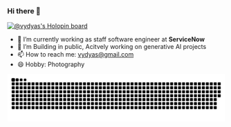 ### Hi there 👋

[![@vydyas's Holopin board](https://holopin.me/vydyas)](https://holopin.io/@vydyas)

- 🔭 I’m currently working as staff software engineer at **ServiceNow**
- 👯 I’m Building in public, Acitvely working on generative AI projects
- 📫 How to reach me: vydyas@gmail.com
- 😄 Hobby: Photography

<picture>
<img src="https://raw.githubusercontent.com/hxu296/hxu296/output/github-contribution-grid-snake.svg" />
</picture>
